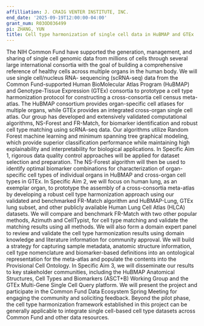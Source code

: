 ```yaml
---
affilliation: J. CRAIG VENTER INSTITUTE, INC.
end_date: '2025-09-19T12:00:00-04:00'
grant_num: R03OD036499
pi: ZHANG, YUN
title: Cell type harmonization of single cell data in HuBMAP and GTEx
---
```

The NIH Common Fund have supported the generation, management, and sharing of single cell genomic data from millions of cells through several large international consortia with the goal of building a comprehensive reference of healthy cells across multiple organs in the human body. We will use single cell/nucleus RNA- sequencing (scRNA-seq) data from the Common Fund-supported Human BioMolecular Atlas Program (HuBMAP) and Genotype-Tissue Expression (GTEx) consortia to prototype a cell type harmonization protocol for constructing a cross-consortia cell census meta-atlas. The HuBMAP consortium provides organ-specific cell atlases for multiple organs, while GTEx provides an integrated cross-organ single cell atlas. Our group has developed and extensively validated computational algorithms, NS-Forest and FR-Match, for biomarker identification and robust cell type matching using scRNA-seq data. Our algorithms utilize Random Forest machine learning and minimum spanning tree graphical modeling, which provide superior classification performance while maintaining high explainability and interpretability for biological applications. In Specific Aim 1, rigorous data quality control approaches will be applied for dataset selection and preparation. The NS-Forest algorithm will then be used to identify optimal biomarker combinations for characterization of organ-specific cell types of individual organs in HuBMAP and cross-organ cell types in GTEx. In Specific Aim 2, we will focus on human lung, as an exemplar organ, to prototype the assembly of a cross-consortia meta-atlas by developing a robust cell type harmonization approach using our validated and benchmarked FR-Match algorithm and HuBMAP-Lung, GTEx lung subset, and other publicly available Human Lung Cell Atlas (HLCA) datasets. We will compare and benchmark FR-Match with two other popular methods, Azimuth and CellTypist, for cell type matching and validate the matching results using all methods. We will also form a domain expert panel to review and validate the cell type harmonization results using domain knowledge and literature information for community approval. We will build a strategy for capturing sample metadata, anatomic structure information, cell type nomenclature and biomarker-based definitions into an ontological representation for the meta-atlas and populate the contents into the Provisional Cell Ontology. In Specific Aim 3, we will disseminate our results to key stakeholder communities, including the HuBMAP Anatomical Structures, Cell Types and Biomarkers (ASCT+B) Working Group and the GTEx Multi-Gene Single Cell Query platform. We will present the project and participate in the Common Fund Data Ecosystem Spring Meeting for engaging the community and soliciting feedback. Beyond the pilot phase, the cell type harmonization framework established in this project can be generally applicable to integrate single cell-based cell type datasets across Common Fund and other data resources.